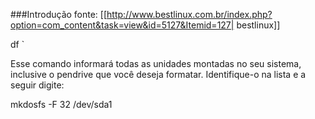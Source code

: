 ###Introdução
fonte: [[http://www.bestlinux.com.br/index.php?option=com_content&task=view&id=5127&Itemid=127| bestlinux]]

 df
` 

Esse comando informará todas as unidades montadas no seu sistema, inclusive o pendrive que você deseja formatar. Identifique-o na lista e a seguir digite:


mkdosfs -F 32 /dev/sda1 

 
